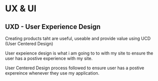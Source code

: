 # UX & UI

## UXD - User Experience Design

Creating products taht are useful, useable and provide value using UCD (User Centered Design)

User expeience design is what i am going to to with my site to ensure the user has a postive experience with my site.

User Centered Design process followed to ensure user has a postive expereince whenever they use my application.

